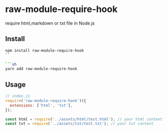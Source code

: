 # raw-module-require-hook

require html,markdown or txt file in Node.js

## Install

```sh
npm install raw-module-require-hook
``

```sh
yarn add raw-module-require-hook
```


## Usage

```js
// index.js
require('raw-module-require-hook')({
  extensions: ['html', 'txt'],
});

const html = require('../assets/html/test.html'); // your html content
const txt = require('../assets/txt/test.txt'); // your txt content
```
